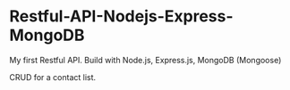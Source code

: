 # Restful-API-Nodejs-Express-MongoDB

My first Restful API. Build with Node.js, Express.js, MongoDB (Mongoose)

CRUD for a contact list.
